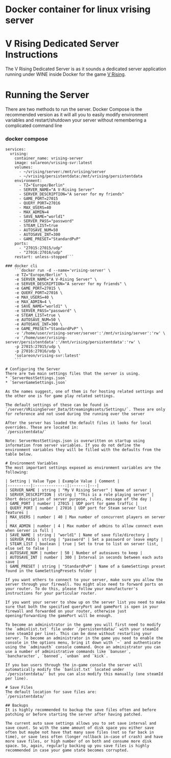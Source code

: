 # Docker container for linux vrising server 



# V Rising Dedicated Server Instructions
The V Rising Dedicated Server is as it sounds a dedicated server application running under WINE inside Docker for the game [V Rising](https://store.steampowered.com/app/1604030/V_Rising/).

# Running the Server
There are two methods to run the server. Docker Compose is the recommended version as it will all you to easily modify environment variables and restart/shutdown your server without remembering a complicated command line

### docker compose

```version: "3"
services: 
  vrising:
    container_name: vrising-server
    image: solareon/vrising-svr:latest
    volumes: 
      - ~/vrising/server:/mnt/vrising/server
      - ~/vrising/persistentdata:/mnt/vrising/persistentdata
    environment:
      - TZ="Europe/Berlin"
      - SERVER_NAME="A V-Rising Server"
      - SERVER_DESCRIPTION="A server for my friends"
      - GAME_PORT=27015
      - QUERY_PORT=27016
      - MAX_USERS=40
      - MAX_ADMIN=4
      - SAVE_NAME="world1"
      - SERVER_PASS="password"
      - STEAM_LIST=true
      - AUTOSAVE_NUM=50
      - AUTOSAVE_INT=300
      - GAME_PRESET="StandardPvP"
    ports: 
      - "27015:27015/udp"
      - "27016:27016/udp"
    restart: unless-stopped```

### docker cli
    ```docker run -d --name='vrising-server' \
    -e TZ="Europe/Berlin" \
    -e SERVER_NAME="A V-Rising Server" \ 
    -e SERVER_DESCRIPTION="A server for my friends" \
    -e GAME_PORT=27015 \
    -e QUERY_PORT=27016 \
    -e MAX_USERS=40 \
    -e MAX_ADMIN=4 \
    -e SAVE_NAME="world1" \
    -e SERVER_PASS="password" \
    -e STEAM_LIST=true \
    -e AUTOSAVE_NUM=50 \
    -e AUTOSAVE_INT=300 \
    -e GAME_PRESET="StandardPvP" \
    -v '/home/user/vrising-server/server':'/mnt/vrising/server':'rw' \
    -v '/home/user/vrising-server/persistentdata':'/mnt/vrising/persistentdata':'rw' \
    -p 27015:27015/udp \
    -p 27016:27016/udp \
    'solareon/vrising-svr:latest'
    ```

# Configuring the Server
There are two main settings files that the server is using.
* `ServerHostSettings.json`
* `ServerGameSettings.json`

As the names suggest, one of them is for hosting related settings and the other one is for game play related settings.

The default settings of these can be found in `/server/VRisingServer_Data/StreamingAssets/Settings/`. These are only for reference and not used during the running over the server

After the server has loaded the default files it looks for local overrides. These are located in:
`/persistentdata/`

Note: ServerHostSettings.json is overwritten on startup using information from server variables. If you do not define the environment variables they will be filled with the defaults from the table below.

# Environment Variables
The most important settings exposed as environment variables are the following:

| Setting | Value Type | Example Value | Comment |
|----------|:-------------:|:------:|---|
| SERVER_NAME | string | "My V Rising Server" | Name of server |
| SERVER_DESCRIPTION | string | "This is a role playing server" | Short description of server purpose, rules, message of the day |
| GAME_PORT | number | 27015 | UDP port for game traffic |
| QUERY_PORT | number | 27016 | UDP port for Steam server list features |
| MAX_USERS | number | 40 | Max number of concurrent players on server |
| MAX_ADMIN | number | 4 | Max number of admins to allow connect even when server is full |
| SAVE_NAME | string | "world1" | Name of save file/directory |
| SERVER_PASS | string | "password" | Set a password or leave empty |
| STEAM_LIST | boolean | true | Set to true to list on server list, else set to false |
| AUTOSAVE_NUM | number | 50 | Number of autosaves to keep |
| AUTOSAVE_INT | number | 300 | Interval in seconds between each auto save |
| GAME_PRESET | string | "StandardPvP" | Name of a GameSettings preset found in the GameSettingPresets folder |

If you want others to connect to your server, make sure you allow the server through your firewall. You might also need to forward ports on your router. To do this, please follow your manufacturer's instructions for your particular router.

If you want your server to show up on the server list you need to make sure that both the specified queryPort and gamePort is open in your firewall and forwarded on your router, otherwise just opening/forwarding the gamePort will be enough.

To become an administrator in the game you will first need to modify the `adminlist.txt` file under `/persistentdata/` with your steamId (one steamId per line). This can be done without restarting your server. To become an administrator in the game you need to enable the console in the options menu, bring it down with `~` and authenticate using the `adminauth` console command. Once an administrator you can use a number of administrative commands like `banuser`, `bancharacter`, `banned`, `unban` and `kick`.

If you ban users through the in-game console the server will automatically modify the `banlist.txt` located under `/persistentdata/` but you can also modify this manually (one steamId per line).

# Save Files
The default location for save files are:
`/persistentdata/`

## Backups
It is highly recommended to backup the save files often and before patching or before starting the server after having patched.

The current auto save settings allows you to set save interval and save count. So with the same amount of disk space you either save often but maybe not have that many save files (not so far back in time), or save less often (longer rollback in-case of crash) and have more save files, or high number of on both and consume more disk space. So, again, regularly backing up you save files is highly recommended in case your game state becomes corrupted.

